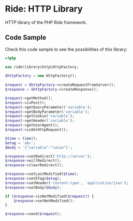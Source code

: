 # Ride: HTTP Library

HTTP library of the PHP Ride framework.

## Code Sample

Check this code sample to see the possibilities of this library:

```php
<?php

use ride\library\http\HttpFactory;
    
$httpFactory = new HttpFactory();
    
$request = $httpFactory->createRequestFromServer();
$response = $httpFactory->createResponse();

$request->getMethod();
$request->isPost();
$request->getQueryParameter('variable'); 
$request->getBodyParameter('variable'); 
$request->getCookie('variable');
$request->getHeader('variable');
$request->getUserAgent();
$request->isXmlHttpRequest();

$time = time();
$etag = 'abc';
$body = '{"variable":"value"}';

$response->setRedirect('http://server');
$response->willRedirect();
$response->clearRedirect();

$response->setLastModified($time);
$response->setETag($etag);
$response->setHeader('content-type', 'application/json');
$response->setBody($body);

if ($response->isNotModified($request)) {
    $response->setNotModified();
}

$response->send($request);
```
